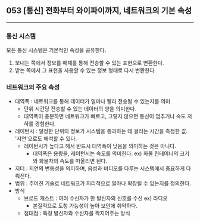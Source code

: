 ## 053 [통신] 전화부터 와이파이까지, 네트워크의 기본 속성

---

### 통신 시스템
모든 통신 시스템은 기본적인 속성을 공유한다.
1. 보내는 쪽에서 정보를 매체를 통해 전송할 수 있는 표현으로 변환한다.
2. 받는 쪽에서 그 표현을 사용할 수 있는 정보 형태로 다시 변환한다.

### 네트워크의 주요 속성
- 대역폭 : 네트워크를 통해 데이터가 얼마나 빨리 전송될 수 있는지를 의미
  - 단위 시간당 전송할 수 있는 데이터의 양을 의미한다.
  - 대역폭이 충분하면 네트워크가 빠르고, 그렇지 않으면 통신이 멈추거나 속도 저하를 경험한다.
- 레이턴시 : 일정한 단위의 정보가 시스템을 통과하는 데 걸리는 시간을 측정한 값. '지연'으로도 해석할 수 있다.
  - 레이턴시가 높다고 해서 반드시 대역폭이 낮음을 의미하는 것은 아니다.
    - 대역폭은 용량을, 레이턴시는 속도를 의미한다. ex) 화물 컨테이너의 크기와 화물차의 속도를 떠올리면 된다.
- 지터 : 지연의 변동성을 의미하며, 음성과 비디오를 다루는 시스템에서 중요하게 다뤄진다.
- 범위 : 주어진 기술로 네트워크가 지리적으로 얼마나 확장될 수 있는지를 정의한다.
- 방식
  - 브로드 캐스트 : 여러 수신자가 한 발신자의 신호를 수신 ex) 라디오
    - 본질적으로 도청 가능성이 높아 보안에 취약하다.
  - 점대점 : 특정 발신자와 수신자를 짝지어주는 방식